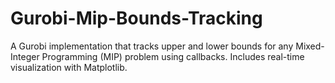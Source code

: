 # Gurobi-Mip-Bounds-Tracking
A Gurobi implementation that tracks upper and lower bounds for any Mixed-Integer Programming (MIP) problem using callbacks. Includes real-time visualization with Matplotlib.
